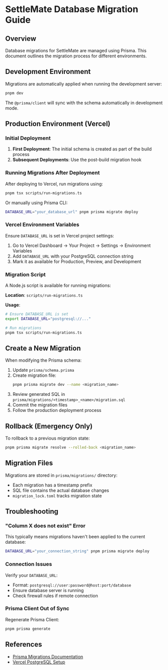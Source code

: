 # SettleMate Database Migration Guide

## Overview

Database migrations for SettleMate are managed using Prisma. This document outlines the migration process for different environments.

## Development Environment

Migrations are automatically applied when running the development server:

```bash
pnpm dev
```

The `@prisma/client` will sync with the schema automatically in development mode.

## Production Environment (Vercel)

### Initial Deployment

1. **First Deployment**: The initial schema is created as part of the build process
2. **Subsequent Deployments**: Use the post-build migration hook

### Running Migrations After Deployment

After deploying to Vercel, run migrations using:

```bash
pnpm tsx scripts/run-migrations.ts
```

Or manually using Prisma CLI:

```bash
DATABASE_URL="your_database_url" pnpm prisma migrate deploy
```

### Vercel Environment Variables

Ensure `DATABASE_URL` is set in Vercel project settings:

1. Go to Vercel Dashboard → Your Project → Settings → Environment Variables
2. Add `DATABASE_URL` with your PostgreSQL connection string
3. Mark it as available for Production, Preview, and Development

### Migration Script

A Node.js script is available for running migrations:

**Location**: `scripts/run-migrations.ts`

**Usage**:

```bash
# Ensure DATABASE_URL is set
export DATABASE_URL="postgresql://..."

# Run migrations
pnpm tsx scripts/run-migrations.ts
```

## Create a New Migration

When modifying the Prisma schema:

1. Update `prisma/schema.prisma`
2. Create migration file:
   ```bash
   pnpm prisma migrate dev --name <migration_name>
   ```
3. Review generated SQL in `prisma/migrations/<timestamp>_<name>/migration.sql`
4. Commit the migration files
5. Follow the production deployment process

## Rollback (Emergency Only)

To rollback to a previous migration state:

```bash
pnpm prisma migrate resolve --rolled-back <migration_name>
```

## Migration Files

Migrations are stored in `prisma/migrations/` directory:

- Each migration has a timestamp prefix
- SQL file contains the actual database changes
- `migration_lock.toml` tracks migration state

## Troubleshooting

### "Column X does not exist" Error

This typically means migrations haven't been applied to the current database:

```bash
DATABASE_URL="your_connection_string" pnpm prisma migrate deploy
```

### Connection Issues

Verify your `DATABASE_URL`:

- Format: `postgresql://user:password@host:port/database`
- Ensure database server is running
- Check firewall rules if remote connection

### Prisma Client Out of Sync

Regenerate Prisma Client:

```bash
pnpm prisma generate
```

## References

- [Prisma Migrations Documentation](https://www.prisma.io/docs/orm/prisma-migrate/understanding-prisma-migrate)
- [Vercel PostgreSQL Setup](https://vercel.com/docs/storage/vercel-postgres)
